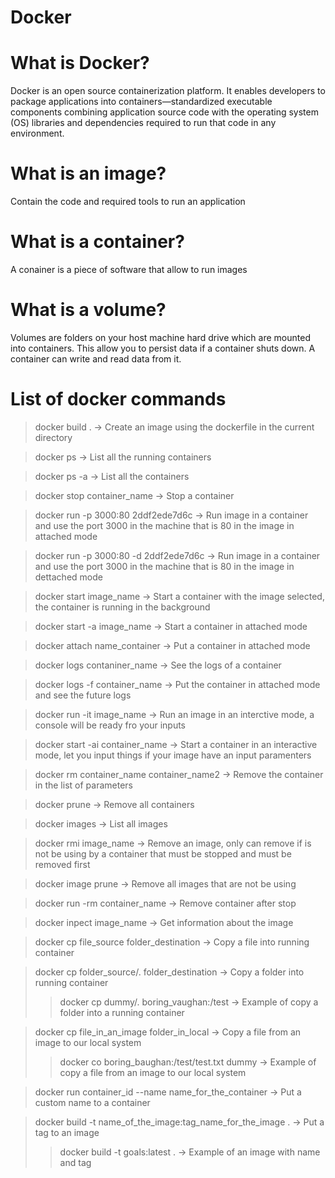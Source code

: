 # Docker

# What is Docker?
 Docker is an open source containerization platform. 
 It enables developers to package applications into containers—standardized executable components combining application source code with the operating system (OS) libraries and dependencies required to run that code in any environment.                                                                       

# What is an image?
Contain the code and required tools to run an application

# What is a container?
A conainer is a piece of software that allow to run images

# What is a volume?
Volumes are folders on your host machine hard drive which are mounted into containers.
This allow you to persist data if a container shuts down. A container can write and read data from it.

# List of docker commands
>docker build . -> Create an image using the dockerfile in the current directory

>docker ps -> List all the running containers

>docker ps -a -> List all the containers

>docker stop container_name -> Stop a container

>docker run -p 3000:80 2ddf2ede7d6c -> Run image in a container and use the port 3000 in the machine that is 80 in the image in attached mode

>docker run -p 3000:80 -d 2ddf2ede7d6c -> Run image in a container and use the port 3000 in the machine that is 80 in the image in dettached mode

>docker start image_name -> Start a container with the image selected, the container is running in the background

>docker start -a image_name -> Start a container in attached mode

>docker attach name_container -> Put a container in attached mode

>docker logs contaniner_name -> See the logs of a container

>docker logs -f container_name -> Put the container in attached mode and see the future logs

>docker run -it image_name -> Run an image in an interctive mode, a console will be ready fro your inputs

>docker start -ai container_name -> Start a container in an interactive mode, let you input things if your image have an input paramenters

>docker rm container_name container_name2 -> Remove the container in the list of parameters

>docker prune -> Remove all containers

>docker images -> List all images

>docker rmi image_name -> Remove an image, only can remove if is not be using by a container that must be stopped and must be removed first

>docker image prune -> Remove all images that are not be using

>docker run -rm container_name -> Remove container after stop

>docker inpect image_name -> Get information about the image

>docker cp file_source folder_destination -> Copy a file into running container

>docker cp folder_source/. folder_destination -> Copy a folder into running container
>>docker cp dummy/. boring_vaughan:/test -> Example of copy a folder into a running container

>docker cp file_in_an_image folder_in_local -> Copy a file from an image to our local system
>>docker co boring_baughan:/test/test.txt dummy -> Example of copy a file from an image to our local system

>docker run container_id --name name_for_the_container -> Put a custom name to a container

>docker build -t name_of_the_image:tag_name_for_the_image . -> Put a tag to an image
>>docker build -t goals:latest . -> Example of an image with name and tag
